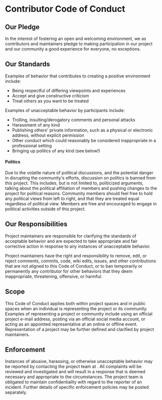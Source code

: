 # Contributor Code of Conduct

## Our Pledge

In the interest of fostering an open and welcoming environment, we as
contributors and maintainers pledge to making participation in our project and
our community a good experience for everyone, no exceptions.

## Our Standards

Examples of behavior that contributes to creating a positive environment
include:

* Being respectful of differing viewpoints and experiences
* Accept and give constructive criticism
* Treat others as you want to be treated

Examples of unacceptable behavior by participants include:

* Trolling, insulting/derogatory comments and personal attacks
* Harassment of any kind
* Publishing others' private information, such as a physical or electronic
 address, without explicit permission
* Other conduct which could reasonably be considered inappropriate in a
 professional setting
* Bringing up politics of any kind (see below!)

#### Politics
Due to the volatile nature of political discussions, and the potential danger
in disrupting the community's efforts, discussion on politics is banned from 
this project. This includes, but is not limited to, politicized arguments,
talking about the political affiliation of members and pushing changes to the
project for political reasons. Community members should feel free to hold any
political views from left to right, and that they are treated equal regardless
of political view. Members are free and encouraged to engage in political 
activities outside of this project.

## Our Responsibilities

Project maintainers are responsible for clarifying the standards of acceptable
behavior and are expected to take appropriate and fair corrective action in
response to any instances of unacceptable behavior.

Project maintainers have the right and responsibility to remove, edit, or
reject comments, commits, code, wiki edits, issues, and other contributions
that are not aligned to this Code of Conduct, or to ban temporarily or
permanently any contributor for other behaviors that they deem inappropriate,
threatening, offensive, or harmful.

## Scope

This Code of Conduct applies both within project spaces and in public spaces
when an individual is representing the project or its community. Examples of
representing a project or community include using an official project e-mail
address, posting via an official social media account, or acting as an appointed
representative at an online or offline event. Representation of a project may be
further defined and clarified by project maintainers.

## Enforcement

Instances of abusive, harassing, or otherwise unacceptable behavior may be
reported by contacting the project team at . All
complaints will be reviewed and investigated and will result in a response that
is deemed necessary and appropriate to the circumstances. The project team is
obligated to maintain confidentiality with regard to the reporter of an incident.
Further details of specific enforcement policies may be posted separately.
